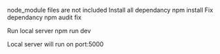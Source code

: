 
node_module files are not included
Install all dependancy
	npm install
Fix dependancy
	npm audit fix


Run local server
	npm run dev

Local server will run on port:5000